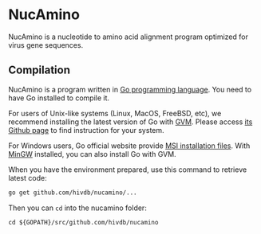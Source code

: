 NucAmino
========

NucAmino is a nucleotide to amino acid alignment program optimized for virus
gene sequences.


Compilation
-----------

NucAmino is a program written in [Go programming language][golang]. You need
to have Go installed to compile it.

For users of Unix-like systems (Linux, MacOS, FreeBSD, etc), we recommend
installing the latest version of Go with [GVM][gvm]. Please access [its Github
page][gvm] to find instruction for your system.

For Windows users, Go official website provide [MSI installation files][gowin].
With [MinGW][mingw] installed, you can also install Go with GVM.

When you have the environment prepared, use this command to retrieve latest
code:

```bash
go get github.com/hivdb/nucamino/...
```

Then you can `cd` into the nucamino folder:

```
cd ${GOPATH}/src/github.com/hivdb/nucamino
```


[golang]: https://golang.org/
[gvm]: https://github.com/moovweb/gvm
[gowin]: https://golang.org/doc/install#windows
[mingw]: http://www.mingw.org/
